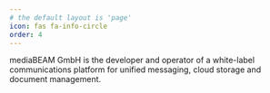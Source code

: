 ```yaml
---
# the default layout is 'page'
icon: fas fa-info-circle
order: 4
---
```


mediaBEAM GmbH is the developer and operator of a white-label communications platform for unified messaging, cloud storage and document management.
